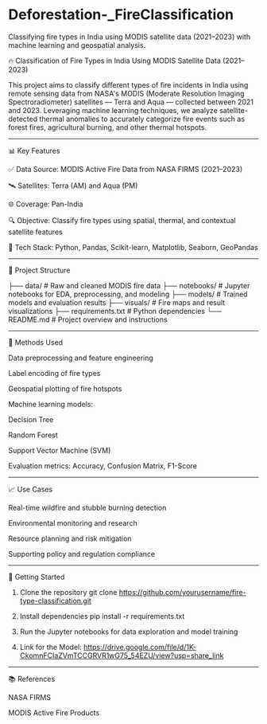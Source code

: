 # Deforestation-_FireClassification
Classifying fire types in India using MODIS satellite data (2021–2023) with machine learning and geospatial analysis.

🔥 Classification of Fire Types in India Using MODIS Satellite Data (2021–2023)

This project aims to classify different types of fire incidents in India using remote sensing data from NASA's MODIS (Moderate Resolution Imaging Spectroradiometer) satellites — Terra and Aqua — collected between 2021 and 2023. Leveraging machine learning techniques, we analyze satellite-detected thermal anomalies to accurately categorize fire events such as forest fires, agricultural burning, and other thermal hotspots.


---

📊 Key Features

✅ Data Source: MODIS Active Fire Data from NASA FIRMS (2021–2023)

🛰️ Satellites: Terra (AM) and Aqua (PM)

🌐 Coverage: Pan-India

🔍 Objective: Classify fire types using spatial, thermal, and contextual satellite features

🧠 Tech Stack: Python, Pandas, Scikit-learn, Matplotlib, Seaborn, GeoPandas



---

📁 Project Structure

├── data/               # Raw and cleaned MODIS fire data
├── notebooks/          # Jupyter notebooks for EDA, preprocessing, and modeling
├── models/             # Trained models and evaluation results
├── visuals/            # Fire maps and result visualizations
├── requirements.txt    # Python dependencies
└── README.md           # Project overview and instructions


---

📌 Methods Used

Data preprocessing and feature engineering

Label encoding of fire types

Geospatial plotting of fire hotspots

Machine learning models:

Decision Tree

Random Forest

Support Vector Machine (SVM)


Evaluation metrics: Accuracy, Confusion Matrix, F1-Score



---

📈 Use Cases

Real-time wildfire and stubble burning detection

Environmental monitoring and research

Resource planning and risk mitigation

Supporting policy and regulation compliance



---

🚀 Getting Started

1. Clone the repository
git clone https://github.com/yourusername/fire-type-classification.git


2. Install dependencies
pip install -r requirements.txt


3. Run the Jupyter notebooks for data exploration and model training

4. Link for the Model: https://drive.google.com/file/d/1K-CkomnFCIaZVmTCCGRVR1wG75_54EZU/view?usp=share_link




---

📚 References

NASA FIRMS

MODIS Active Fire Products
